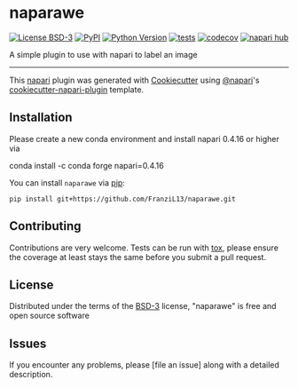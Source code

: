 # naparawe

[![License BSD-3](https://img.shields.io/pypi/l/naparawe.svg?color=green)](https://github.com/githubuser/naparawe/raw/main/LICENSE)
[![PyPI](https://img.shields.io/pypi/v/naparawe.svg?color=green)](https://pypi.org/project/naparawe)
[![Python Version](https://img.shields.io/pypi/pyversions/naparawe.svg?color=green)](https://python.org)
[![tests](https://github.com/githubuser/naparawe/workflows/tests/badge.svg)](https://github.com/githubuser/naparawe/actions)
[![codecov](https://codecov.io/gh/githubuser/naparawe/branch/main/graph/badge.svg)](https://codecov.io/gh/githubuser/naparawe)
[![napari hub](https://img.shields.io/endpoint?url=https://api.napari-hub.org/shields/naparawe)](https://napari-hub.org/plugins/naparawe)

A simple plugin to use with napari to label an image

----------------------------------

This [napari] plugin was generated with [Cookiecutter] using [@napari]'s [cookiecutter-napari-plugin] template.

<!--
Don't miss the full getting started guide to set up your new package:
https://github.com/napari/cookiecutter-napari-plugin#getting-started

and review the napari docs for plugin developers:
https://napari.org/stable/plugins/index.html
-->

## Installation
Please create a new conda environment and install napari 0.4.16 or higher via

conda install -c conda forge napari=0.4.16

You can install `naparawe` via [pip]:

    pip install git+https://github.com/FranziL13/naparawe.git




## Contributing

Contributions are very welcome. Tests can be run with [tox], please ensure
the coverage at least stays the same before you submit a pull request.

## License

Distributed under the terms of the [BSD-3] license,
"naparawe" is free and open source software

## Issues

If you encounter any problems, please [file an issue] along with a detailed description.

[napari]: https://github.com/napari/napari
[Cookiecutter]: https://github.com/audreyr/cookiecutter
[@napari]: https://github.com/napari
[MIT]: http://opensource.org/licenses/MIT
[BSD-3]: http://opensource.org/licenses/BSD-3-Clause
[GNU GPL v3.0]: http://www.gnu.org/licenses/gpl-3.0.txt
[GNU LGPL v3.0]: http://www.gnu.org/licenses/lgpl-3.0.txt
[Apache Software License 2.0]: http://www.apache.org/licenses/LICENSE-2.0
[Mozilla Public License 2.0]: https://www.mozilla.org/media/MPL/2.0/index.txt
[cookiecutter-napari-plugin]: https://github.com/napari/cookiecutter-napari-plugin

[napari]: https://github.com/napari/napari
[tox]: https://tox.readthedocs.io/en/latest/
[pip]: https://pypi.org/project/pip/
[PyPI]: https://pypi.org/
